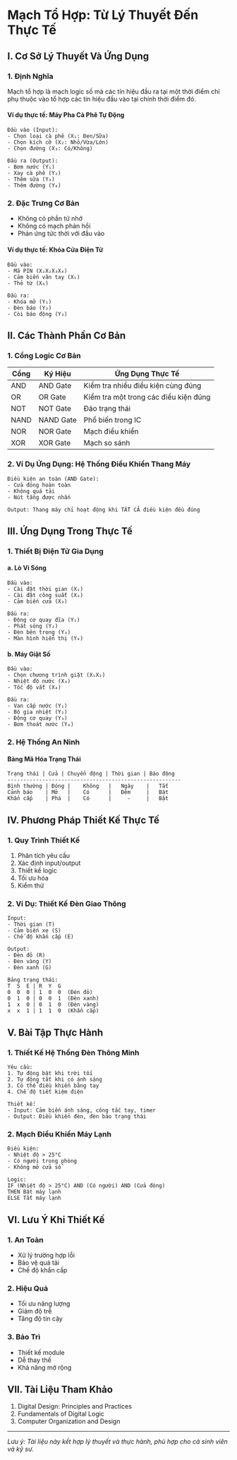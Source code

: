 # Mạch Tổ Hợp: Từ Lý Thuyết Đến Thực Tế

## I. Cơ Sở Lý Thuyết Và Ứng Dụng

### 1. Định Nghĩa
Mạch tổ hợp là mạch logic số mà các tín hiệu đầu ra tại một thời điểm chỉ phụ thuộc vào tổ hợp các tín hiệu đầu vào tại chính thời điểm đó.

#### Ví dụ thực tế: Máy Pha Cà Phê Tự Động
```
Đầu vào (Input):
- Chọn loại cà phê (X₁: Đen/Sữa)
- Chọn kích cỡ (X₂: Nhỏ/Vừa/Lớn)
- Chọn đường (X₃: Có/Không)

Đầu ra (Output):
- Bơm nước (Y₁)
- Xay cà phê (Y₂)
- Thêm sữa (Y₃)
- Thêm đường (Y₄)
```

### 2. Đặc Trưng Cơ Bản
- Không có phần tử nhớ
- Không có mạch phản hồi
- Phản ứng tức thời với đầu vào

#### Ví dụ thực tế: Khóa Cửa Điện Tử
```
Đầu vào:
- Mã PIN (X₁X₂X₃X₄)
- Cảm biến vân tay (X₅)
- Thẻ từ (X₆)

Đầu ra:
- Khóa mở (Y₁)
- Đèn báo (Y₂)
- Còi báo động (Y₃)
```

## II. Các Thành Phần Cơ Bản

### 1. Cổng Logic Cơ Bản
| Cổng | Ký Hiệu | Ứng Dụng Thực Tế |
|------|----------|------------------|
| AND  | AND Gate | Kiểm tra nhiều điều kiện cùng đúng |
| OR   | OR Gate  | Kiểm tra một trong các điều kiện đúng |
| NOT  | NOT Gate | Đảo trạng thái |
| NAND | NAND Gate| Phổ biến trong IC |
| NOR  | NOR Gate | Mạch điều khiển |
| XOR  | XOR Gate | Mạch so sánh |

### 2. Ví Dụ Ứng Dụng: Hệ Thống Điều Khiển Thang Máy
```
Điều kiện an toàn (AND Gate):
- Cửa đóng hoàn toàn
- Không quá tải
- Nút tầng được nhấn

Output: Thang máy chỉ hoạt động khi TẤT CẢ điều kiện đều đúng
```

## III. Ứng Dụng Trong Thực Tế

### 1. Thiết Bị Điện Tử Gia Dụng
#### a. Lò Vi Sóng
```
Đầu vào:
- Cài đặt thời gian (X₁)
- Cài đặt công suất (X₂)
- Cảm biến cửa (X₃)

Đầu ra:
- Động cơ quay đĩa (Y₁)
- Phát sóng (Y₂)
- Đèn bên trong (Y₃)
- Màn hình hiển thị (Y₄)
```

#### b. Máy Giặt Số
```
Đầu vào:
- Chọn chương trình giặt (X₁X₂)
- Nhiệt độ nước (X₃)
- Tốc độ vắt (X₄)

Đầu ra:
- Van cấp nước (Y₁)
- Bộ gia nhiệt (Y₂)
- Động cơ quay (Y₃)
- Bơm thoát nước (Y₄)
```

### 2. Hệ Thống An Ninh
#### Bảng Mã Hóa Trạng Thái
```
Trạng thái | Cửa | Chuyển động | Thời gian | Báo động
-------------------------------------------------------
Bình thường | Đóng |    Không   |   Ngày    |   Tắt
Cảnh báo    | Mở   |    Có      |   Đêm     |   Bật
Khẩn cấp    | Phá  |    Có      |     -     |   Bật
```

## IV. Phương Pháp Thiết Kế Thực Tế

### 1. Quy Trình Thiết Kế
1. Phân tích yêu cầu
2. Xác định input/output
3. Thiết kế logic
4. Tối ưu hóa
5. Kiểm thử

### 2. Ví Dụ: Thiết Kế Đèn Giao Thông
```
Input:
- Thời gian (T)
- Cảm biến xe (S)
- Chế độ khẩn cấp (E)

Output:
- Đèn đỏ (R)
- Đèn vàng (Y)
- Đèn xanh (G)

Bảng trạng thái:
T  S  E | R  Y  G
0  0  0 | 1  0  0  (Đèn đỏ)
0  1  0 | 0  0  1  (Đèn xanh)
1  x  0 | 0  1  0  (Đèn vàng)
x  x  1 | 1  1  0  (Khẩn cấp)
```

## V. Bài Tập Thực Hành

### 1. Thiết Kế Hệ Thống Đèn Thông Minh
```
Yêu cầu:
1. Tự động bật khi trời tối
2. Tự động tắt khi có ánh sáng
3. Có thể điều khiển bằng tay
4. Chế độ tiết kiệm điện

Thiết kế:
- Input: Cảm biến ánh sáng, công tắc tay, timer
- Output: Điều khiển đèn, đèn báo trạng thái
```

### 2. Mạch Điều Khiển Máy Lạnh
```
Điều kiện:
- Nhiệt độ > 25°C
- Có người trong phòng
- Không mở cửa sổ

Logic:
IF (Nhiệt độ > 25°C) AND (Có người) AND (Cửa đóng)
THEN Bật máy lạnh
ELSE Tắt máy lạnh
```

## VI. Lưu Ý Khi Thiết Kế

### 1. An Toàn
- Xử lý trường hợp lỗi
- Bảo vệ quá tải
- Chế độ khẩn cấp

### 2. Hiệu Quả
- Tối ưu năng lượng
- Giảm độ trễ
- Tăng độ tin cậy

### 3. Bảo Trì
- Thiết kế module
- Dễ thay thế
- Khả năng mở rộng

## VII. Tài Liệu Tham Khảo
1. Digital Design: Principles and Practices
2. Fundamentals of Digital Logic
3. Computer Organization and Design

---
*Lưu ý: Tài liệu này kết hợp lý thuyết và thực hành, phù hợp cho cả sinh viên và kỹ sư.*